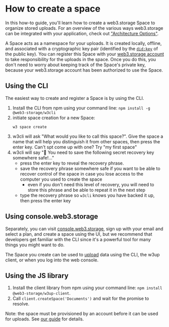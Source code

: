 # How to create a space

In this how-to guide, you'll learn how to create a web3.storage Space to organize stored uploads. For an overview of the various ways web3.storage can be integrated with your application, check out ["Architecture Options"](/docs/concepts-architecture-options/).

A Space acts as a namespace for your uploads. It is created locally, offline, and associated with a cryptographic key pair (identified by the [`did:key`](https://w3c-ccg.github.io/did-method-key/) of the public key). You can register this Space with your [web3.storage account](/docs/how-to/create-account/) to take responsibility for the uploads in the space. Once you do this, you don't need to worry about keeping track of the Space's private key, because your web3.storage account has been authorized to use the Space.

## Using the CLI

The easiest way to create and register a Space is by using the CLI.

1. Install the CLI from npm using your command line: `npm install -g @web3-storage/w3cli`
2. initiate space creation for a new Space:
   ```shell
   w3 space create
   ```
3. w3cli will ask "What would you like to call this space?". Give the space a name that will help you distinguish it from other spaces, then press the enter key. Can't spt come up with one? Try "my first space"
4. w3cli will say "🔑 You need to save the following secret recovery key somewhere safe!…"
   - press the enter key to reveal the recovery phrase.
   - save the recovery phrase somewhere safe if you want to be able to recover control of the space in case you lose access to the computer you used to create the space
     - even if you don't need this level of recovery, you will need to store this phrase and be able to repeat it in the next step
   - type the recovery phrase so `w3cli` knows you have backed it up, then press the enter key

## Using console.web3.storage

Separately, you can visit [console.web3.storage](https://console.web3.storage/), sign up with your email and select a plan, and create a space using the UI, but we recommend that developers get familiar with the CLI since it's a powerful tool for many things you might want to do.

The Space you create can be used to [upload](/docs/how-to/upload/) data using the CLI, the w3up client, or when you log into the web console.

## Using the JS library

1. Install the client library from npm using your command line: `npm install @web3-storage/w3up-client`.
2. Call `client.createSpace('Documents')` and wait for the promise to resolve.

Note: the space must be provisioned by an account before it can be used for uploads. See [our guide](/docs/w3up-client/#create-and-register-a-space) for details.
